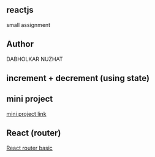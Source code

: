 ## reactjs
small  assignment

## Author
DABHOLKAR NUZHAT
## increment + decrement (using state)
## mini project 
[mini project link](https://comforting-zuccutto-9b15cb.netlify.app/)
## React (router)
[React router basic](https://routernd.netlify.app/)
